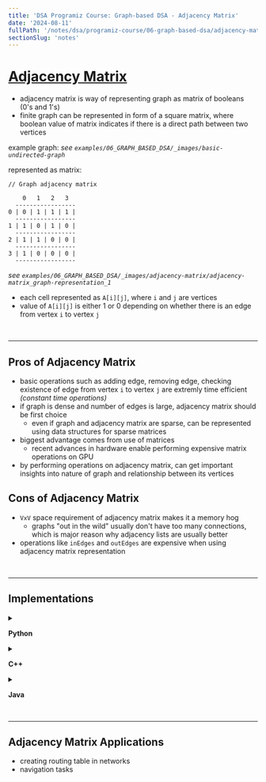 ```yaml
---
title: 'DSA Programiz Course: Graph-based DSA - Adjacency Matrix'
date: '2024-08-11'
fullPath: '/notes/dsa/programiz-course/06-graph-based-dsa/adjacency-matrix'
sectionSlug: 'notes'
---
```


# [Adjacency Matrix](https://www.programiz.com/dsa/graph-adjacency-matrix)

- adjacency matrix is way of representing graph as matrix of booleans (0's and 1's)
- finite graph can be represented in form of a square matrix, where boolean value of matrix indicates if there is a direct path between two vertices

example graph:
_see `examples/06_GRAPH_BASED_DSA/_images/basic-undirected-graph`_

represented as matrix:

```
// Graph adjacency matrix

    0   1   2   3
  -----------------
0 | 0 | 1 | 1 | 1 |
  -----------------
1 | 1 | 0 | 1 | 0 |
  -----------------
2 | 1 | 1 | 0 | 0 |
  -----------------
3 | 1 | 0 | 0 | 0 |
  -----------------

```
_see `examples/06_GRAPH_BASED_DSA/_images/adjacency-matrix/adjacency-matrix_graph-representation_1`_

- each cell represented as `A[i][j]`, where `i` and `j` are vertices
- value of `A[i][j]` is either 1 or 0 depending on whether there is an edge from vertex `i` to vertex `j`

<br/>

---

## Pros of Adjacency Matrix

- basic operations such as adding edge, removing edge, checking existence of edge from vertex `i` to vertex `j` are extremly time efficient _(constant time operations)_
- if graph is dense and number of edges is large, adjacency matrix should be first choice
    - even if graph and adjacency matrix are sparse, can be represented using data structures for sparse matrices
- biggest advantage comes from use of matrices
    - recent advances in hardware enable performing expensive matrix operations on GPU
- by performing operations on adjacency matrix, can get important insights into nature of graph and relationship between its vertices

## Cons of Adjacency Matrix

- `VxV` space requirement of adjacency matrix makes it a memory hog
    - graphs "out in the wild" usually don't have too many connections, which is major reason why adjacency lists are usually better
- operations like `inEdges` and `outEdges` are expensive when using adjacency matrix representation

<br/>

---

## Implementations

<details>

<summary>

**Python**

</summary>

```python
class Graph(object):

    # Initialize the matrix
    def __init__(self, size):
        self.adjMatrix = []
        for i in range(size):
            self.adjMatrix.append([0 for i in range(size)])
        self.size = size

    # Add edges
    def add_edge(self, v1, v2):
        if v1 == v2:
            print("Same vertex %d and %d" % (v1, v2))
        self.adjMatrix[v1][v2] = 1
        self.adjMatrix[v2][v1] = 1

    # Remove edges
    def remove_edge(self, v1, v2):
        if self.adjMatrix[v1][v2] == 0:
            print("No edge between %d and %d" % (v1, v2))
            return
        self.adjMatrix[v1][v2] = 0
        self.adjMatrix[v2][v1] = 0

    def __len__(self):
        return self.size

    # Print the matrix
    def print_matrix(self):
        for row in self.adjMatrix:
            for val in row:
                print('{:4}'.format(val)),
            print


def main():
    g = Graph(5)
    g.add_edge(0, 1)
    g.add_edge(0, 2)
    g.add_edge(1, 2)
    g.add_edge(2, 0)
    g.add_edge(2, 3)

    g.print_matrix()


if __name__ == '__main__':
    main()

```

</details>

<details>

<summary>

**C++**

</summary>

```cpp
#include <iostream>
using namespace std;

class Graph {
   private:
  bool** adjMatrix;
  int numVertices;

   public:
  // Initialize the matrix to zero
  Graph(int numVertices) {
    this->numVertices = numVertices;
    adjMatrix = new bool*[numVertices];
    for (int i = 0; i < numVertices; i++) {
      adjMatrix[i] = new bool[numVertices];
      for (int j = 0; j < numVertices; j++)
        adjMatrix[i][j] = false;
    }
  }

  // Add edges
  void addEdge(int i, int j) {
    adjMatrix[i][j] = true;
    adjMatrix[j][i] = true;
  }

  // Remove edges
  void removeEdge(int i, int j) {
    adjMatrix[i][j] = false;
    adjMatrix[j][i] = false;
  }

  // Print the martix
  void toString() {
    for (int i = 0; i < numVertices; i++) {
      cout << i << " : ";
      for (int j = 0; j < numVertices; j++)
        cout << adjMatrix[i][j] << " ";
      cout << "\n";
    }
  }

  ~Graph() {
    for (int i = 0; i < numVertices; i++)
      delete[] adjMatrix[i];
    delete[] adjMatrix;
  }
};

int main() {
  Graph g(4);

  g.addEdge(0, 1);
  g.addEdge(0, 2);
  g.addEdge(1, 2);
  g.addEdge(2, 0);
  g.addEdge(2, 3);

  g.toString();
}

```

</details>

<details>

<summary>

**Java**

</summary>

```java
public class Graph {
  private boolean adjMatrix[][];
  private int numVertices;

  // Initialize the matrix
  public Graph(int numVertices) {
    this.numVertices = numVertices;
    adjMatrix = new boolean[numVertices][numVertices];
  }

  // Add edges
  public void addEdge(int i, int j) {
    adjMatrix[i][j] = true;
    adjMatrix[j][i] = true;
  }

  // Remove edges
  public void removeEdge(int i, int j) {
    adjMatrix[i][j] = false;
    adjMatrix[j][i] = false;
  }

  // Print the matrix
  public String toString() {
    StringBuilder s = new StringBuilder();
    for (int i = 0; i < numVertices; i++) {
      s.append(i + ": ");
      for (boolean j : adjMatrix[i]) {
        s.append((j ? 1 : 0) + " ");
      }
      s.append("\n");
    }
    return s.toString();
  }

  public static void main(String args[]) {
    Graph g = new Graph(4);

    g.addEdge(0, 1);
    g.addEdge(0, 2);
    g.addEdge(1, 2);
    g.addEdge(2, 0);
    g.addEdge(2, 3);

    System.out.print(g.toString());
  }
}

```

</details>

<br/>

---

## Adjacency Matrix Applications

- creating routing table in networks
- navigation tasks
